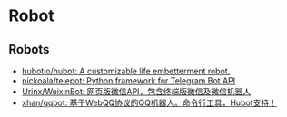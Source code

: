 # Robot

## Robots

- [hubotio/hubot: A customizable life embetterment robot.](https://github.com/github/hubot)
- [nickoala/telepot: Python framework for Telegram Bot API](https://github.com/nickoala/telepot)
- [Urinx/WeixinBot: 网页版微信API，包含终端版微信及微信机器人](https://github.com/Urinx/WeixinBot)
- [xhan/qqbot: 基于WebQQ协议的QQ机器人。命令行工具，Hubot支持！](https://github.com/xhan/qqbot)
